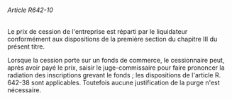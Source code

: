 ###### Article R642-10

Le prix de cession de l'entreprise est réparti par le liquidateur conformément aux dispositions de la première section du chapitre III du présent titre.

Lorsque la cession porte sur un fonds de commerce, le cessionnaire peut, après avoir payé le prix, saisir le juge-commissaire pour faire prononcer la radiation des inscriptions grevant le fonds ; les dispositions de l'article R. 642-38 sont applicables. Toutefois aucune justification de la purge n'est nécessaire.

